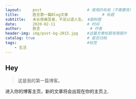 ```yaml
---
layout:     post                    # 使用的布局（不需要改）
title:      胜言第一篇Blog文章               # 标题 
subtitle:   未长夜痛苦者，不足以语人生。 #副标题
date:       2020-02-11              # 时间
author:     胜言                      # 作者
header-img: img/post-bg-2015.jpg    #这篇文章标题背景图片
catalog: true                       # 是否归档
tags:                               #标签
    - 生活
---
```


## Hey
>这是我的第一篇博客。

进入你的博客主页，新的文章将会出现在你的主页上.
